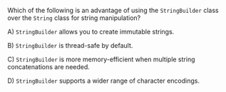 Which of the following is an advantage of using the `StringBuilder` class over the `String` class for string manipulation?

A) `StringBuilder` allows you to create immutable strings.

B) `StringBuilder` is thread-safe by default.

C) `StringBuilder` is more memory-efficient when multiple string concatenations are needed.

D) `StringBuilder` supports a wider range of character encodings.
